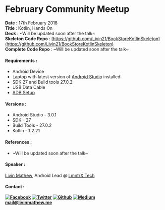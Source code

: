 # February Community Meetup
**Date**         : 17th February 2018    
**Title**        : Kotlin, Hands On      
**Deck**         : ~Will be updated soon after the talk~  
**Skeleton Code Repo** : [https://github.com/Livin21/BookStoreKotlinSkeleton](https://github.com/Livin21/BookStoreKotlinSkeleton)    
**Complete Code Repo** : ~Will be updated soon after the talk~ 

#### Requirements : ####
* Android Device 
* Laptop with latest version of [Android Studio][android-studio-link] installed
* SDK 27 and Build tools 27.0.2
* USB Data Cable
* [ADB Setup][adb-link]

#### Versions : ####
* Android Studio - 3.0.1
* SDK - 27
* Build Tools - 27.0.2
* Kotlin - 1.2.21

#### References : ####    
* ~Will be updated soon after the talk~  


#### Speaker : ####  
[Livin Mathew][github-link], Android Lead @ [LmntrX Tech][lmntrx-link] 
        
#### Contact :     <br /><br />[![Facebook][facebook-logo]][facebook-link] [![Twitter][twitter-logo]][twitter-link] [![Github][github-logo]][github-link] [![Medium][medium-logo]][medium-link] <br /> mail@livinmathew.me ####

[//]: # (References)
[facebook-logo]: https://image.ibb.co/f9chfn/facebook.png "facebook.com/livin21"
[medium-logo]: https://image.ibb.co/dq55i7/medium_1.png "medium.com/@livinmathew"
[github-logo]: https://image.ibb.co/dgSUAn/github_logo_1.png "github.com/livin21"
[twitter-logo]: https://image.ibb.co/dRhbO7/twitter.png "twitter.com/Livin_Mathew"
[profile-image]: https://image.ibb.co/m6UFi7/photo_2018_02_15_23_40_47.jpg "The Code Guy ;)"

[github-link]: https://github.com/Livin21
[lmntrx-link]: https://www.lmntrx.com
[facebook-link]: https://www.facebook.com/livin21
[twitter-link]: https://twitter.com/Livin_Mathew
[medium-link]: https://medium.com/@livinmathew
[android-studio-link]: https://developer.android.com/studio/index.html
[adb-link]: https://developer.android.com/studio/run/device.html
